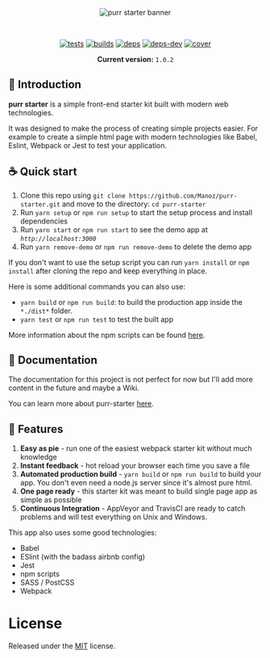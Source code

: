 <p align="center">
  <img src="https://i.imgur.com/Wcx8so9.png" align="center" alt="purr starter banner"/>
</p>
<br />
<div align="center">

[![tests][tests]][tests-url]
[![builds][builds]][builds-url]
[![deps][deps]][deps-url]
[![deps-dev][deps-dev]][deps-dev-url]
[![cover][cover]][cover-url]

**Current version:** `1.0.2`
</div>

## 🤖 Introduction

**purr starter** is a simple front-end starter kit built with modern web technologies.

It was designed to make the process of creating simple projects easier. For example to create a simple html page with modern technologies like Babel, Eslint, Webpack or Jest to test your application.

## ☕️ Quick start

1. Clone this repo using `git clone https://github.com/Manoz/purr-starter.git` and move to the directory: `cd purr-starter`
2. Run `yarn setup` or `npm run setup` to start the setup process and install dependencies
3. Run `yarn start` or `npm run start` to see the demo app at *`http://localhost:3000`*
4. Run `yarn remove-demo` or `npm run remove-demo` to delete the demo app

If you don't want to use the setup script you can run `yarn install` or `npm install` after cloning the repo and keep everything in place.

Here is some additional commands you can also use:

* `yarn build` or `npm run build`: to build the production app inside the `*./dist*` folder.
* `yarn test` or `npm run test` to test the built app

More information about the npm scripts can be found [here](https://github.com/Manoz/purr-starter/tree/master/docs#npm-scripts).

## 📖 Documentation

The documentation for this project is not perfect for now but I'll add more content in the future and maybe a Wiki.

You can learn more about purr-starter [here](./docs/README.md).

## 🚎 Features

1. **Easy as pie** - run one of the easiest webpack starter kit without much knowledge
2. **Instant feedback** - hot reload your browser each time you save a file
3. **Automated production build** - `yarn build` or `npm run build` to build your app. You don't even need a node.js server since it's almost pure html.
4. **One page ready** - this starter kit was meant to build single page app as simple as possible
5. **Continuous Integration** - AppVeyor and TravisCI are ready to catch problems and will test everything on Unix and Windows.

This app also uses some good technologies:

* Babel
* ESlint (with the badass airbnb config)
* Jest
* npm scripts
* SASS / PostCSS
* Webpack

# License
Released under the [MIT](./LICENSE) license.

[deps]: https://david-dm.org/manoz/purr-starter/status.svg
[deps-url]: https://david-dm.org/manoz/purr-starter

[deps-dev]: https://david-dm.org/manoz/purr-starter/dev-status.svg
[deps-dev-url]: https://david-dm.org/manoz/purr-starter?type=dev

[tests]: https://travis-ci.com/Manoz/purr-starter.svg?token=fV1pgutnXPjejYrLnsBw&branch=master
[tests-url]: https://travis-ci.com/Manoz/purr-starter

[builds-url]: https://ci.appveyor.com/project/Manoz/purr-starter
[builds]: https://ci.appveyor.com/api/projects/status/ddqbl7ts07ly5go0?svg=true

[licenses-url]: https://app.fossa.io/projects/git%2Bhttps%3A%2F%2Fgithub.com%2Fwebpack%2Fwebpack?ref=badge_shield
[licenses]: https://app.fossa.io/api/projects/git%2Bhttps%3A%2F%2Fgithub.com%2Fwebpack%2Fwebpack.svg?type=shield

[cover]: https://coveralls.io/repos/github/Manoz/purr-starter/badge.svg?branch=master
[cover-url]: https://coveralls.io/github/Manoz/purr-starter?branch=master